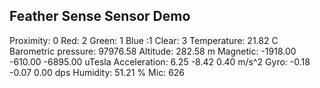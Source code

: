 Feather Sense Sensor Demo
---------------------------------------------
Proximity: 0
Red: 2 Green: 1 Blue :1 Clear: 3
Temperature: 21.82 C
Barometric pressure: 97976.58
Altitude: 282.58 m
Magnetic: -1918.00 -610.00 -6895.00 uTesla
Acceleration: 6.25 -8.42 0.40 m/s^2
Gyro: -0.18 -0.07 0.00 dps
Humidity: 51.21 %
Mic: 626
